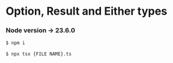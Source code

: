 # Option, Result and Either types

### Node version -> 23.6.0

```bash
$ npm i
```

```bash
$ npx tsx {FILE NAME}.ts
```